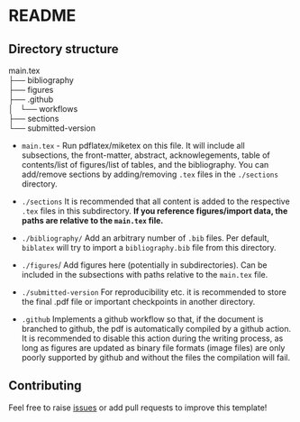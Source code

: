 # README


## Directory structure
main.tex <br>
├── bibliography <br>
├── figures <br>
├── .github <br>
│   └── workflows <br>
├── sections <br>
└── submitted-version <br>


- `main.tex` - Run pdflatex/miketex on this file. It will include all subsections, the front-matter, abstract, acknowlegements, table of contents/list of figures/list of tables, and the bibliography. You can add/remove sections by adding/removing `.tex` files in the `./sections` directory. 


- `./sections`
It is recommended that all content is added to the respective `.tex` files in this subdirectory. **If you reference figures/import data, the paths are relative to the `main.tex` file.** 

- `./bibliography/`
Add an arbitrary number of `.bib` files. Per default, `biblatex` will try to import a `bibliography.bib` file from this directory. 

- `./figures`/
Add figures here (potentially in subdirectories). Can be included in the subsections with paths relative to the `main.tex` file. 

- `./submitted-version` 
For reproducibility etc. it is recommended to store the final .pdf file or important checkpoints in another directory.

- `.github`
Implements a github workflow so that, if the document is branched to github, the pdf is automatically compiled by a github action. It is recommended to disable this action during the writing process, as long as figures are updated as binary file formats (image files) are only poorly supported by github and without the files the compilation will fail.



## Contributing 
Feel free to raise [issues](https://github.com/lucas-diedrich/masters-thesis-template/issues) or add pull requests to improve this template! 

